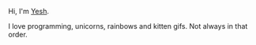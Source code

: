 Hi, I'm [Yesh](https://github.com/yeshwanthyk).

I love programming, unicorns, rainbows and kitten gifs. Not always in that order.
